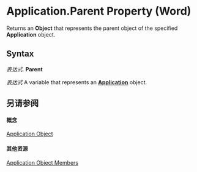 
# Application.Parent Property (Word)

Returns an  **Object** that represents the parent object of the specified **Application** object.


## Syntax

 _表达式_. **Parent**

 _表达式_ A variable that represents an **[Application](d1cf6f8f-4e88-bf01-93b4-90a83f79cb44.md)** object.


## 另请参阅


#### 概念


[Application Object](d1cf6f8f-4e88-bf01-93b4-90a83f79cb44.md)
#### 其他资源


[Application Object Members](http://msdn.microsoft.com/library/71669f1e-65f1-b0f1-b67d-355dfdbebe50%28Office.15%29.aspx)